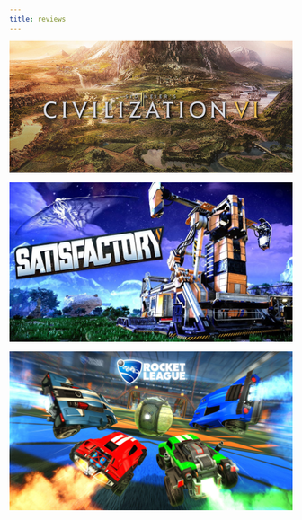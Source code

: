 ```yaml
---
title: reviews
---
```

[![Civilization 6](/reviews/civ6/banner.png)](./civ6)

[![Satisfactory](/reviews/satisfactory/banner.jpg)](./satisfactory)

[![Rocket League](/reviews/rocketleague/banner.jpg)](./rocketleague)
